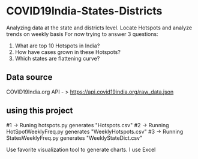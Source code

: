 # COVID19India-States-Districts
Analyzing data at the state and districts level. Locate Hotspots and analyze trends on weekly basis 
For now trying to answer 3 questions: 
1. What are top 10 Hotspots in India? 
2. How have cases grown in these Hotspots?
3. Which states are flattening curve? 


## Data source
COVID19India.org API - > https://api.covid19india.org/raw_data.json 

## using this project

#1 -> Runing hotspots.py generates "Hotspots.csv"
#2 -> Running HotSpotWeeklyFreq.py generates "WeeklyHotspots.csv"
#3 -> Running StatesWeeklyFreq.py generates "WeeklyStateDict.csv"

Use favorite visualization tool to generate charts. I use Excel
